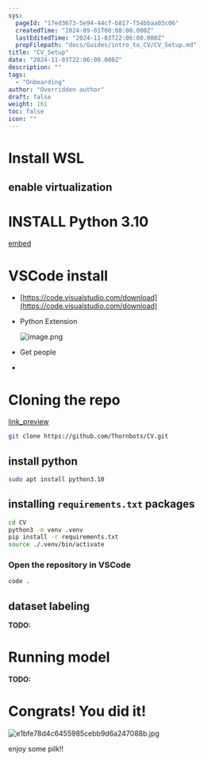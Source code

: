 ```yaml
---
sys:
  pageId: "17ed3673-5e94-44cf-b817-f54bbaa03c06"
  createdTime: "2024-09-01T00:08:00.000Z"
  lastEditedTime: "2024-11-03T22:06:00.000Z"
  propFilepath: "docs/Guides/intro_to_CV/CV_Setup.md"
title: "CV_Setup"
date: "2024-11-03T22:06:00.000Z"
description: ""
tags:
  - "Onboarding"
author: "Overridden author"
draft: false
weight: 161
toc: false
icon: ""
---
```


# Install WSL

## enable virtualization

# INSTALL Python 3.10

[embed](https://www.rose-hulman.edu/class/csse/csse132/2425a/labs/prelab1-wsl2.html)

# VSCode install

- [https://code.visualstudio.com/download](https://code.visualstudio.com/download)
- Python Extension

	![image.png](https://prod-files-secure.s3.us-west-2.amazonaws.com/d518164a-d88e-44d1-a4ee-3adb3bd8bce0/d82b6650-a5e4-4d3c-b8c9-93d817dae00e/image.png?X-Amz-Algorithm=AWS4-HMAC-SHA256&X-Amz-Content-Sha256=UNSIGNED-PAYLOAD&X-Amz-Credential=ASIAZI2LB4667B5CYX66%2F20250515%2Fus-west-2%2Fs3%2Faws4_request&X-Amz-Date=20250515T161108Z&X-Amz-Expires=3600&X-Amz-Security-Token=IQoJb3JpZ2luX2VjEHgaCXVzLXdlc3QtMiJHMEUCIQDE%2Btx7%2BfLzLQfxCXX%2FdwcKKdrIe6%2BPURYXlJI3uSkfDwIgBWeeE1jJxlLViHm1TYOLvXVlOxJwkhTIqzvji0UDTvIq%2FwMIMRAAGgw2Mzc0MjMxODM4MDUiDAzhpK7HrBaN05RzBCrcA5YpwXkfBZB2qd8FPqKqpepHKLUdxIHp%2BsJadqmQt%2BzMZ83XF8J3libzP1n0zVdh5Kgve48BmgGkMVIVfzeIdfS4eonad91NGxXOpwZUxPCAg41HsaWPIKC126JuJLKMEZMps42deszD78WyXfW%2FPcbhcimn3907NG%2BgNnwBY8G9aQ84hb48Zhw%2BsJtoDY%2BArM848uKZULCepSr4R1udWZOoF3tSXi2o4GtByFl7i2StiqjXcU83IcAfOQ1YwTXNTCTbuzwrRE%2FIQyrb%2FWzkor9CBrGezTri6pt2DmSA1Aq%2BtD9Cc9%2FwBmdtMnxyeNCrzpQcKnerie3PETkR07KZGcioYPfVfLT%2FYIbPhQ2t3vwNGcjSxphbJ21%2FURYJ7bnfG4X5Z3VnaGmAiG2yLvWnfk7pGBTFwu2OBltrrVTqZuqmaENo9ZN%2FFrNUf8vpW5r0b7MJps9i6AVTuorScNSiA3SuTS%2BdJWo%2BqvoYPu1DQUZ71hECtK2Rp0F68wiI5vrlTvvaH3iif%2BhETk7%2BlF%2FIqLtOYLYbLmXsxRzJ5Z44eZvwy4CM8BnPie5%2Bx3bUdl9DOuUs7CW9MzboFul6kjruUU8imy%2F%2FvnoujxT%2FnqHfCEWpkmbjW%2Buk11SzpaLAMPWQmMEGOqUB3BrEhu41vXDLve2KjefgLW8ikDe70fuI5J7AzCjMmk8MhlklUSoBBVrnvejuhoHgLtUr4jsEJfq%2BBWkhFkQb5p3dd9c0jdTpitWy6kNJB9MXt7M%2BDfBE4rRa8CP%2FlsvLgBidx5F9B5TSTI%2BoEl0SCMmZ2E5Mxx9%2BPYy9fLv1YG%2FOOsUHI%2Bf1mzYkoA3Ejgsa2qIZyDjSqa3RS6zU0TtA5dx7blyc&X-Amz-Signature=09087dcf830ae1910f5a2fb7183dfdadbd4688c31291875400c3d9f326139ff4&X-Amz-SignedHeaders=host&x-id=GetObject)
- Get people
- 

# Cloning the repo

[link_preview](https://github.com/Thornbots/CV/)

```bash
git clone https://github.com/Thornbots/CV.git
```

## install python

```bash
sudo apt install python3.10
```

## installing `requirements.txt` packages

```bash
cd CV
python3 -m venv .venv
pip install -r requirements.txt
source ./.venv/bin/activate
```

### Open the repository in VSCode

```bash
code .
```

## dataset labeling  

**TODO:**

# Running model

**TODO:**

# Congrats! You did it!

![e1bfe78d4c6455985cebb9d6a247088b.jpg](https://prod-files-secure.s3.us-west-2.amazonaws.com/d518164a-d88e-44d1-a4ee-3adb3bd8bce0/7d1ce04e-65d6-40c8-814d-754280e9515a/e1bfe78d4c6455985cebb9d6a247088b.jpg?X-Amz-Algorithm=AWS4-HMAC-SHA256&X-Amz-Content-Sha256=UNSIGNED-PAYLOAD&X-Amz-Credential=ASIAZI2LB4667XG2CL2B%2F20250515%2Fus-west-2%2Fs3%2Faws4_request&X-Amz-Date=20250515T161108Z&X-Amz-Expires=3600&X-Amz-Security-Token=IQoJb3JpZ2luX2VjEHgaCXVzLXdlc3QtMiJIMEYCIQCzDFi219qVl0LeRxxP6W06G69L7I8rm2ett%2FLD6%2BvEbQIhAKUwX6vTwi8q0j%2B2n2v1ZTFzYEhKDE57MoT%2Fa0VILhF0Kv8DCDEQABoMNjM3NDIzMTgzODA1IgwexPBJ3ArPn6smiE4q3APQjyXQILDvuQSccPh9uDcj9dk4xPO0D%2B6CZeBcWFxram%2FGlj2VljccWlL4iwN5nWsScA12%2BeuCDb06j7vp1MulDlVKqEx2eykzt%2F2I8Zhl%2B2qTELtHoQ7Ko4vG0qotWuGO0YYnNjpy0CX%2FyMDXAB%2B1XxifaqcQQ0SJRx3Ljf0orNB4mJeRr6jjzU2HmKHgVcLxQsqlXgRggj5f0C%2BQ4SMY%2B%2F4Pjx9C0L%2BrSdD8dFBXDVxVvBGhyCmcR5%2BcfZrrb01YuaXgGRGzBbZFWbTdr3UBF8X1HmKng9M9RA%2F0MNGIsTxBQzXvK9%2B8Ex8Yj2zufm%2FJsYuMvWWmnuLKnTeZqPsxLAdr%2FO91k%2Fhf4Aaqd%2BCmhxyBgX5clZIzH68rQIkJk9T6UoV5S7hL21elovjLIhcBQbYNoxC4gUi5dKgetNM6ZdWNZlh4KsHy62%2BKLS%2FH74vzVt0NNNIILNbCw7EzUuEymUY7dh4sbiDgoLt6N6m40JILzGCDWxGqWAOj%2Fnc8nbc243pGSAxvVK6HVuVFSNMGpCyw66KWjJfV7u6yuf3hLYBWcLdPAIiR3hbK351Av07h86JBfcz5Yta6WohLAUdZV3CYiuTm5WCpTyszIXGvTlFq7vWFRL8YtdcknzCAkpjBBjqkAeu1dJKt8gSQ6FWMNVC8R4f7wzxHoZWijmOaNZ5JZ1lifrkKlIJHpyLAycwXtWPet7b4%2BvI%2BMRNJCKpud%2B1gp1NCaCOvje2nS2uD0A8wUo0n6QquAVWQil64WWF%2Fd%2BbToGDeM85g9hayvVpBYa%2Ft%2FVEzJfKzVzaReWFW47fidG7QvOqjZU36%2F%2BP4kzpUV7p%2F2uYUnS0wvdFR5lGwpCYo3%2BmEVUyr&X-Amz-Signature=e760cb2fd80c3a64a244dc25d36a82b7bce689632d4d0ae4ebbdbf67bd442af9&X-Amz-SignedHeaders=host&x-id=GetObject)

enjoy some pilk!!
